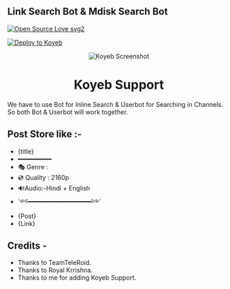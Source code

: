 ## Link Search Bot & Mdisk Search Bot 

[![Open Source Love svg2](https://badges.frapsoft.com/os/v2/open-source.svg?v=103)](https://github.com/AM-ROBOTS/Mdisk-Search-Bot)   


[![Deploy to Koyeb](https://www.koyeb.com/static/images/deploy/button.svg)](https://app.koyeb.com/deploy?type=git&repository=github.com/iamshaik93/link-search-bot---mdisk-search-bot&branch=koyeb&name=linkfindbot)

<p align="center">
  <img src="https://raw.githubusercontent.com/TGNVS/link-Search-Bot/main/screenshort/Screenshot%20mdis180420.png" alt="Koyeb Screenshot">
</p>
<h1 align="center">
  <b>Koyeb Support</b>
</h1>

We have to use Bot for Inline Search & Userbot for Searching in Channels. So both Bot & Userbot will work together.

## Post Store like :-

- {title}
- ━━━━━━━━━
- 🎭 Genre : 
- 💿 Quality : 2160p 
- 🔊Audio:-Hindi + English 
- ༺━━━━━━━━━━━━━━━━━༻
- {Post}
- {Link}

## Credits -
- Thanks to TeamTeleRoid.
- Thanks to Royal Krrishna.
- Thanks to me for adding Koyeb Support.




